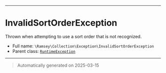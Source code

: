 ***

# InvalidSortOrderException

Thrown when attempting to use a sort order that is not recognized.



* Full name: `\Ramsey\Collection\Exception\InvalidSortOrderException`
* Parent class: [`RuntimeException`](../../../RuntimeException.md)






***
> Automatically generated on 2025-03-15
